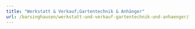 ```yaml
---
title: "Werkstatt & Verkauf;Gartentechnik & Anhänger"
url: /barsinghausen/werkstatt-und-verkauf-gartentechnik-und-anhaenger/
---
```

